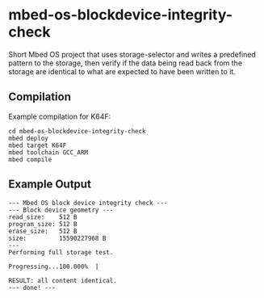 # mbed-os-blockdevice-integrity-check

Short Mbed OS project that uses storage-selector and writes a predefined pattern to the storage, then verify if the data being read back  from the storage are identical to what are  expected to have been written to it.

## Compilation

Example compilation for K64F:

    cd mbed-os-blockdevice-integrity-check
    mbed deploy
    mbed target K64F
    mbed toolchain GCC_ARM
    mbed compile

## Example Output

    --- Mbed OS block device integrity check ---
    --- Block device geometry ---
    read_size:    512 B
    program_size: 512 B
    erase_size:   512 B
    size:         15590227968 B
    ---
    Performing full storage test.
    
    Progressing...100.000%  |
    
    RESULT: all content identical.
    --- done! ---
